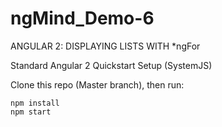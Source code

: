 # ngMind_Demo-6
ANGULAR 2: DISPLAYING LISTS WITH *ngFor

Standard Angular 2 Quickstart Setup (SystemJS)

Clone this repo (Master branch), then run:
```
npm install
npm start
```
